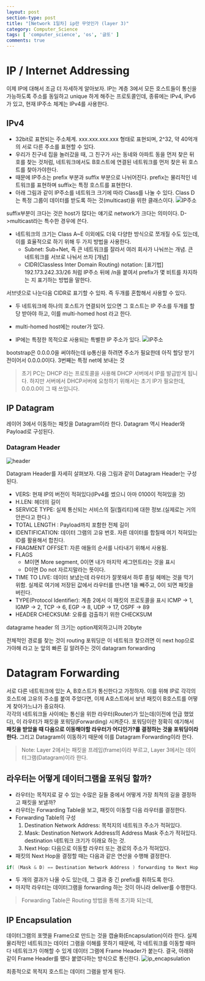 ```yaml
---
layout: post
section-type: post
title: "[Network 1일차] ip란 무엇인가 (layer 3)"
category: Computer_Science
tags: [ 'computer_science', 'os', '글또' ]
comments: true
---
```


# IP / Internet Addressing

이제 IP에 대해서 조금 더 자세하게 알아보자. IP는 계층 3에서 모든 호스트들이 통신을 가능하도록 주소를 동일하고 unique 하게 해주는 프로토콜인데, 종류에는 IPv4, IPv6가 있고, 현재 IP주소 체계는 IPv4를 사용한다.  

## IPv4

- 32bit로 표현되는 주소체계. xxx.xxx.xxx.xxx 형태로 표현되며, 2^32, 약 40억개의 서로 다른 주소를 표현할 수 있다.
- 우리가 친구네 집을 놀러갔을 때, 그 친구가 사는 동네와 아파트 동을 먼저 찾은 뒤 호를 찾는 것처럼, 네트워크에서도 B호스트에 연결된 네트워크를 먼저 찾은 뒤 호스트를 찾아가야한다.
- 때문에 IP주소는 prefix 부분과 suffix 부분으로 나뉘어진다. prefix는 물리적인 네트워크를 표현하며 suffix는 특정 호스트를 표현한다.
- 아래 그림과 같이 IP주소를 네트워크 크기에 따라 Class를 나눌 수 있다. Class D는 특정 그룹이 데이터를 받도록 하는 것(multicast)을 위한 클래스이다.
![IP주소](https://joosjuliet.github.io/assets/img/1.png)

suffix부분이 크다는 것은 host가 많다는 얘기로 network가 크다는 의미이다.
D->multicast라는 특수한 경우에 쓴다.

- 네트워크의 크기는 Class A~E 이외에도 더욱 다양한 방식으로 쪼개질 수도 있는데, 이를 효율적으로 하기 위해 두 가지 방법을 사용한다.
    - Subnet: Sub+Net, 즉 큰 네트워크를 잘라서 여러 회사가 나눠쓰는 개념. 큰 네트워크를 서브로 나눠서 쓰자 [개념]
    - CIDR(Classless Inter Domain Routing) notation: [표기법] 192.173.242.33/26 처럼 IP주소 뒤에 /n을 붙여서 prefix가 몇 비트를 차지하는 지 표기하는 방법을 말한다.

서브넷으로 나눈다음 CIDR로 표기할 수 있따. 즉 두개를 혼합해서 사용할 수 있다.

- 두 네트워크에 하나의 호스트가 연결되어 있으면 그 호스트는 IP 주소를 두개를 할당 받아야 하고, 이를 multi-homed host 라고 한다.
- multi-homed host에는 router가 있다.

- IP에는 특정한 목적으로 사용되는 특별한 IP 주소가 있다.
![IP주소](https://joosjuliet.github.io/assets/img/2.png)

bootstrap은 0.0.0.0을 써야하는데 ip통신을 하려면 주소가 필요한데 아직 할당 받기 전이어서 0.0.0.0이다.
3번째는 특정 net에 보내는 것

> 초기 PC는 DHCP 라는 프로토콜을 사용해 DHCP 서버에서 IP를 발급받게 됩니다. 하지만 서버에서 DHCP서버에 요청하기 위해서는 초기 IP가 필요한데, 0.0.0.0이 그 때 쓰입니다.

## IP Datagram

레이어 3에서 이동하는 패킷을 Datagram이라 한다. Datagram 역시 Header와 Payload로 구성된다.

### Datagram Header
![header](https://joosjuliet.github.io/assets/img/3.png)

Datagram Header를 자세히 살펴보자. 다음 그림과 같이 Datagram Header는 구성된다.

- VERS: 현재 IP의 버전이 적혀있다(IPv4를 썼으니 아마 0100이 적혀있을 것)
- H.LEN: 헤더의 길이
- SERVICE TYPE: 실제 통신되는 서비스의 질(퀄리티)에 대한 정보.(실제로는 거의 안쓴다고 한다.)
- TOTAL LENGTH : Payload까지 포함한 전체 길이
- IDENTIFICATION: 데이터 그램의 고유 번호. 자른 데이터를 합칠때 여기 적혀있는 ID를 활용해서 합친다.
- FRAGMENT OFFSET: 자른 애들의 순서를 나타내기 위해서 사용됨.
- FLAGS
    - M이면 More segment, 0이면 내가 마지막 세그먼트라는 것을 표시
    - D이면 Do not 자르지말라는 뜻이다.
- TIME TO LIVE: 데이터 보냈는데 라우터가 잘못돼서 하루 종일 헤메는 것을 막기 위함. 실제로 여기에 저장된 값에서 라우터를 만나면 1을 빼주고, 0이 되면 패킷을 버린다.
- TYPE(Protocol Identifier): 계층 2에서 이 패킷의 프로토콜을 표시
ICMP -> 1,  IGMP -> 2,  TCP -> 6,  EGP -> 8,  UDP -> 17,  OSPF -> 89
- HEADER CHECKSUM: 오류를 검출하기 위한 CHECKSUM

datagrame header 의 크기는 option제외하고니까 20byte

전체적인 경로를 찾는 것이 routing
포워딩은 이 네트워크 찾으려면 이 next hop으로 가야해 라고 눈 앞의 빠른 길 알려주는 것이 datagram forwarding

# Datagram Forwarding

서로 다른 네트워크에 있는 A, B호스트가 통신한다고 가정하자. 이를 위해 IP로 각각의 호스트에 고유의 주소를 붙여 주었다면, 이제 A호스트에서 보낸 패킷이 B호스트를 어떻게 찾아가느냐가 중요하다.   
각각의 네트워크들 사이에는 통신을 위한 라우터(Router)가 있는데(이전에 언급 했었다), 이 라우터가 패킷을 포워딩(Forwarding) 시켜준다. 포워딩이란 정확히 얘기해서 **패킷을 받았을 때 다음으로 이동해야할 라우터가 어디인가?를 결정하는 것을 포워딩이라 한다.** 그리고 Datagram이 이동하기 때문에 이를 Datagram Forwarding이라 한다.  

> Note: Layer 2에서는 패킷을 프레임(frame)이라 부르고, Layer 3에서는 데이터그램(Datagram)이라 한다.

## 라우터는 어떻게 데이터그램을 포워딩 할까?

- 라우터는 목적지로 갈 수 있는 수많은 길들 중에서 어떻게 가장 최적의 길을 결정하고 패킷을 보낼까?
- 라우터는 Forwarding Table을 보고, 패킷이 이동할 다음 라우터를 결정한다.
- Forwarding Table의 구성
    1. Destination Network Address: 목적지의 네트워크 주소가 적혀있다.
    2. Mask: Destination Network Address의 Address Mask 주소가 적혀있다. destination 네트워크 크기가 이래요 하는 것.
    3. Next Hop: 다음으로 이동할 라우터 또는 경로의 주소가 적혀있다.
- 패킷의 Next Hop을 결정할 때는 다음과 같은 연산을 수행해 결정한다.
``` c
if( (Mask & D) == Destination Network Address ) forwarding to Next Hop
```
- 두 개의 결과가 나올 수도 있는데, 그 결과 중 긴 prefix를 취하도록 한다.
- 마지막 라우터는 데이터그램을 forwarding 하는 것이 아니라 deliver를 수행한다.

> Forwarding Table은 Routing 방법을 통해 초기화 되는데,

## IP Encapsulation

데이터그램의 포맷을 Frame으로 만드는 것을 캡슐화(Encapsulation)이라 한다. 실제 물리적인 네트워크는 데이터 그램을 이해를 못하기 때문에, 각 네트워크를 이동할 때마다 네트워크가 이해할 수 있게 데이터 그램에 Frame Header가 붙는다. 결국, 아래와 같이 Frame Header를 뗐다 붙였다하는 방식으로 통신한다.
![ip_encapsulation](https://joosjuliet.github.io/assets/img/4.png)

최종적으로 목적지 호스트는 데이터 그램을 받게 된다.
